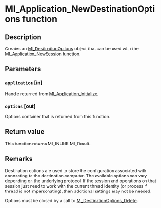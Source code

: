 # MI_Application_NewDestinationOptions function

## Description

Creates an [MI_DestinationOptions](https://learn.microsoft.com/windows/desktop/api/mi/ns-mi-mi_destinationoptions) object that can be used with the [MI_Application_NewSession](https://learn.microsoft.com/previous-versions/windows/desktop/api/mi/nf-mi-mi_application_newsession) function.

## Parameters

### `application` [in]

Handle returned from [MI_Application_Initialize](https://learn.microsoft.com/previous-versions/windows/desktop/api/mi/nf-mi-mi_application_initializev1).

### `options` [out]

Options container that is returned from this function.

## Return value

This function returns MI_INLINE MI_Result.

## Remarks

Destination options are used to store the configuration associated with connecting to the destination computer. The available options can vary depending on the underlying protocol. If the session and operations on that session just need to work with the current thread identity (or process if thread is not impersonating), then additional settings may not be needed.

Options must be closed by a call to [MI_DestinationOptions_Delete](https://learn.microsoft.com/previous-versions/windows/desktop/api/mi/nf-mi-mi_destinationoptions_delete).